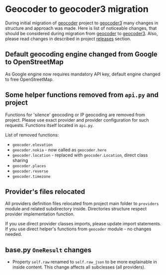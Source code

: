 # Geocoder to geocoder3 migration

During initial migration of [geocoder] project to [geocoder3] many changes in
structure and approach was made. Here is list of noticeable changes, that should be
considered during migration from [geocoder] to [geocoder3]. Also, please read changes
in described in project [releases] section.

## Default geocoding engine changed from Google to OpenStreetMap

As Google engine now requires mandatory API key, default engine changed to free
OpenStreetMap.

## Some helper functions removed from `api.py` and project

Functions for 'silence' geocoding or IP geocoding are removed from project. Please
use exact provider and provider configuration for such requests. Functions itself
located in `api.py`.

List of removed functions:

- `geocoder.elevation`
- `geocoder.nokia` - now called as `geocoder.here`
- `geocoder.location` - replaced with `geocoder.Location`, direct class sharing
- `geocoder.places`
- `geocoder.reverse`
- `geocoder.timezone`

## Provider's files relocated

All providers definition files relocated from project main folder to `providers`
module and related subdirectory inside. Directories structure respect provider
implementation function.

If you use direct provider classes imports, please update import statements. If you
use direct helper's functions from `geocoder` module - no changes needed.

## base.py `OneResult` changes

- Property `self.raw` renamed to `self.raw_json` to be more explainable in inside
  content. This change affects all subclesses (all providers).

[geocoder]: https://github.com/DenisCarriere/geocoder
[geocoder3]: https://github.com/insspb/geocoder3
[releases]: https://github.com/insspb/geocoder3/releases
